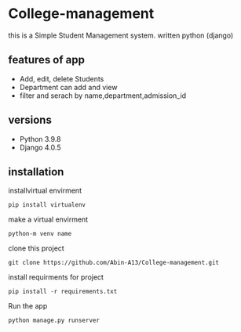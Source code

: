 # College-management
this is a Simple Student Management system.
written python (django) 

## features of app
* Add, edit, delete Students
* Department can add and view
* filter and serach by name,department,admission_id
## versions
* Python 3.9.8
* Django 4.0.5

## installation
installvirtual envirment
```
pip install virtualenv
```
make a virtual envirment
```
python-m venv name
```
clone this project

```
git clone https://github.com/Abin-A13/College-management.git
```
install requirments for project
```
pip install -r requirements.txt
```
Run the app
```
python manage.py runserver
```
